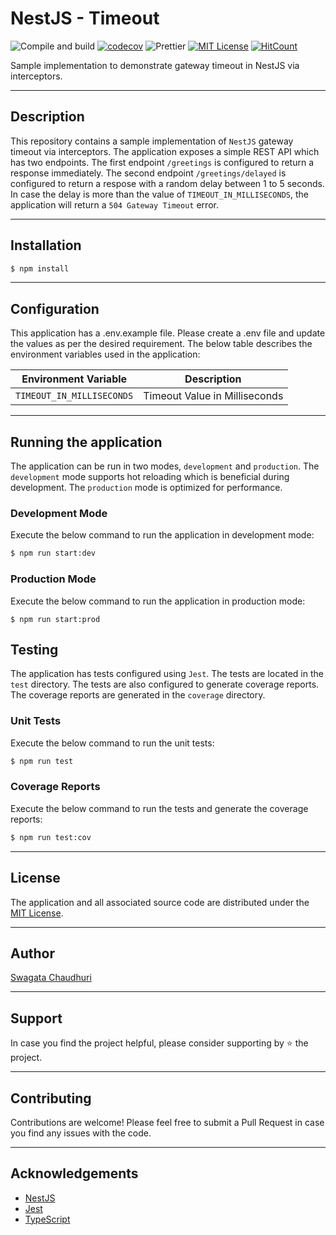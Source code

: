 # **NestJS - Timeout**

![Compile and build](https://github.com/SwagataChaudhuri/NestJS-Timeout/actions/workflows/build.yml/badge.svg)
[![codecov](https://codecov.io/github/SwagataChaudhuri/NestJS-Timeout/branch/main/graph/badge.svg?token=B0TFMBOQM2)](https://codecov.io/github/SwagataChaudhuri/NestJS-AzureAD-Authentication)
![Prettier](https://img.shields.io/badge/Code%20style-prettier-informational?logo=prettier&logoColor=white)
[![MIT License](https://img.shields.io/badge/License-MIT-green.svg)](./LICENSE)
[![HitCount](https://hits.dwyl.com/swagatachaudhuri/NestJS-Timeout.svg?style=flat-square)](http://hits.dwyl.com/swagatachaudhuri/NestJS-Timeout)

Sample implementation to demonstrate gateway timeout in NestJS via interceptors.

---

## **Description**

This repository contains a sample implementation of `NestJS` gateway timeout via interceptors. The application exposes a simple REST API which has two endpoints. 
The first endpoint `/greetings` is configured to return a response immediately.
The second endpoint `/greetings/delayed` is configured to return a respose with a random delay between 1 to 5 seconds. In case the delay is more than the value of `TIMEOUT_IN_MILLISECONDS`, the application will return a `504 Gateway Timeout` error.

---

## **Installation**

```bash
$ npm install
```
---

## **Configuration**

This application has a .env.example file. Please create a .env file and update the values as per the desired requirement. The below table describes the environment variables used in the application:

| Environment Variable       | Description                    |
| -------------------------- | ------------------------------ |
| `TIMEOUT_IN_MILLISECONDS`  | Timeout Value in Milliseconds  |

---

## **Running the application**

The application can be run in two modes, `development` and `production`. The `development` mode supports hot reloading which is beneficial during development. The `production` mode is optimized for performance.

### **Development Mode**

Execute the below command to run the application in development mode:

```bash
$ npm run start:dev
```

### **Production Mode**

Execute the below command to run the application in production mode:

```
$ npm run start:prod
```

## **Testing**

The application has tests configured using `Jest`. The tests are located in the `test` directory. The tests are also configured to generate coverage reports. The coverage reports are generated in the `coverage` directory.

### **Unit Tests**

Execute the below command to run the unit tests:

```bash
$ npm run test
```
### **Coverage Reports**

Execute the below command to run the tests and generate the coverage reports:

```bash
$ npm run test:cov
```
---

## **License**

The application and all associated source code are distributed under the [MIT License](LICENSE).

---

## **Author**

[Swagata Chaudhuri]()

---

## **Support**

In case you find the project helpful, please consider supporting by ⭐ the project.

---

## **Contributing**

Contributions are welcome! Please feel free to submit a Pull Request in case you find any issues with the code.

---

## **Acknowledgements**

- [NestJS](https://nestjs.com/)
- [Jest](https://jestjs.io/)
- [TypeScript](https://www.typescriptlang.org/)